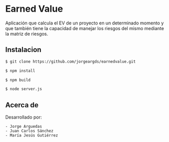 # Earned Value

Aplicación que calcula el EV de un proyecto en un determinado momento y que también tiene la capacidad de manejar los riesgos del mismo mediante la matriz de riesgos.

## Instalacion

```bash
$ git clone https://github.com/jorgeargds/earnedvalue.git

$ npm install

$ npm build

$ node server.js
```

## Acerca de

Desarrollado por:

	- Jorge Arguedas
	- Juan Carlos Sánchez 
	- María Jesús Gutiérrez

